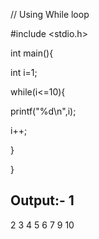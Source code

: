 // Using While loop 


#include <stdio.h>


int main(){


int i=1;


while(i<=10){


printf("%d\n",i);


i++;

}

}


## Output:- 1
2
3
4
5
6
7
9
10
